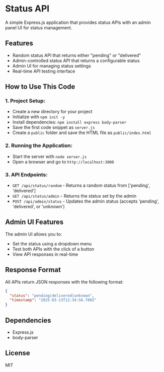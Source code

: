 # Status API

A simple Express.js application that provides status APIs with an admin panel UI for status management.

## Features

- Random status API that returns either "pending" or "delivered"
- Admin-controlled status API that returns a configurable status
- Admin UI for managing status settings
- Real-time API testing interface

## How to Use This Code

### 1. Project Setup:
* Create a new directory for your project
* Initialize with `npm init -y`
* Install dependencies: `npm install express body-parser`
* Save the first code snippet as `server.js`
* Create a `public` folder and save the HTML file as `public/index.html`

### 2. Running the Application:
* Start the server with `node server.js`
* Open a browser and go to `http://localhost:3000`

### 3. API Endpoints:
* `GET /api/status/random` - Returns a random status from ['pending', 'delivered']
* `GET /api/status/admin` - Returns the status set by the admin
* `POST /api/admin/status` - Updates the admin status (accepts 'pending', 'delivered', or 'unknown')

## Admin UI Features

The admin UI allows you to:
* Set the status using a dropdown menu
* Test both APIs with the click of a button
* View API responses in real-time

## Response Format

All APIs return JSON responses with the following format:

```json
{
  "status": "pending|delivered|unknown",
  "timestamp": "2025-03-13T12:34:56.789Z"
}
```

## Dependencies

- Express.js
- body-parser

## License

MIT